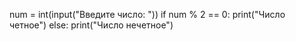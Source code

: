 num = int(input("Введите число: "))
if num % 2 == 0:
    print("Число четное")
else:
    print("Число нечетное")
